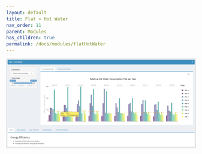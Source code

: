 ```yaml
---
layout: default
title: Flat > Hot Water
nav_order: 11
parent: Modules
has_children: true
permalink: /docs/modules/flatHotWater
---
```


<img src="https://raw.githubusercontent.com/hslu-ige-laes/lcm/master/docs/assets/images/flatHotWater_00.PNG" style="border:1px solid lightgrey"/>
